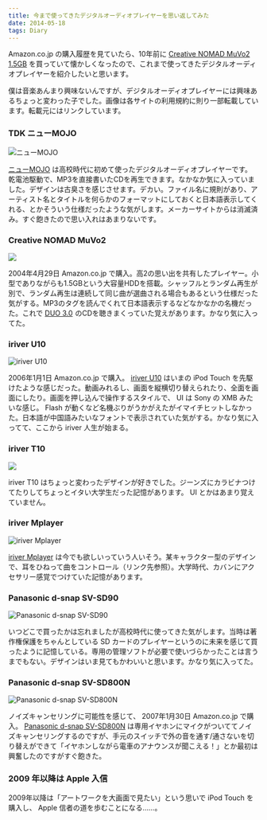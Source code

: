 ```yaml
---
title: 今まで使ってきたデジタルオーディオプレイヤーを思い返してみた
date: 2014-05-18
tags: Diary
---
```


Amazon.co.jp の購入履歴を見ていたら、10年前に [Creative NOMAD MuVo2 1.5GB](http://www.amazon.co.jp/exec/obidos/ASIN/B00013PB7S/youcune-22) を買っていて懐かしくなったので、これまで使ってきたデジタルオーディオプレイヤーを紹介したいと思います。

僕は音楽あんまり興味ないんですが、デジタルオーディオプレイヤーには興味あるちょっと変わった子でした。画像は各サイトの利用規約に則り一部転載しています。転載元にはリンクしています。

### TDK ニューMOJO

![ニューMOJO](/mono/column/20140518_mojo.jpg)

[ニューMOJO](http://av.watch.impress.co.jp/docs/20011107/tdk.htm) は高校時代に初めて使ったデジタルオーディオプレイヤーです。乾電池駆動で、MP3を直接書いたCDを再生できます。なかなか気に入っていました。デザインは古臭さを感じさせます。デカい。ファイル名に規則があり、アーティスト名とタイトルを何らかのフォーマットにしておくと日本語表示してくれる、とかそういう仕様だったような気がします。メーカーサイトからは消滅済み。すぐ飽きたので思い入れはあまりないです。

### Creative NOMAD MuVo2

<p class="ad-right"><a href="http://www.amazon.co.jp/gp/product/B00013PB7S/ref=as_li_ss_il?ie=UTF8&camp=247&creative=7399&creativeASIN=B00013PB7S&linkCode=as2&tag=youcune-22"><img border="0" src="http://ws-fe.amazon-adsystem.com/widgets/q?_encoding=UTF8&ASIN=B00013PB7S&Format=_SL110_&ID=AsinImage&MarketPlace=JP&ServiceVersion=20070822&WS=1&tag=youcune-22" ></a><img src="http://ir-jp.amazon-adsystem.com/e/ir?t=youcune-22&l=as2&o=9&a=B00013PB7S" width="1" height="1" border="0" alt="" style="border:none !important; margin:0px !important;" /></p>

2004年4月29日 Amazon.co.jp で購入。高2の思い出を共有したプレイヤー。小型でありながらも1.5GBという大容量HDDを搭載。シャッフルとランダム再生が別で、ランダム再生は連続して同じ曲が選曲される場合もあるという仕様だった気がする。MP3のタグを読んでくれて日本語表示するなどなかなかの名機だった。これで <a href="http://www.amazon.co.jp/gp/product/4900790052/ref=as_li_ss_tl?ie=UTF8&camp=247&creative=7399&creativeASIN=4900790052&linkCode=as2&tag=youcune-22">DUO 3.0</a><img src="http://ir-jp.amazon-adsystem.com/e/ir?t=youcune-22&l=as2&o=9&a=4900790052" width="1" height="1" border="0" alt="" style="border:none !important; margin:0px !important;" /> のCDを聴きまくっていた覚えがあります。かなり気に入ってた。

### iriver U10

![iriver U10](/mono/column/20140518_u10.jpg)

2006年1月1日 Amazon.co.jp で購入。 [iriver U10](http://trendy.nikkeibp.co.jp/article/rev/av/20050909/113413/) はいまの iPod Touch を先駆けたような感じだった。動画みれるし、画面を縦横切り替えられたり、全面を画面にしたり。画面を押し込んで操作するスタイルで、 UI は Sony の XMB みたいな感じ。 Flash が動くなど名機ぶりがうかがえたがイマイチヒットしなかった。日本語が中国語みたいなフォントで表示されていた気がする。かなり気に入ってて、ここから iriver 人生が始まる。

### iriver T10

<p class="ad-right"><a href="http://www.amazon.co.jp/gp/product/B0009VPFRI/ref=as_li_ss_il?ie=UTF8&camp=247&creative=7399&creativeASIN=B0009VPFRI&linkCode=as2&tag=youcune-22"><img border="0" src="http://ws-fe.amazon-adsystem.com/widgets/q?_encoding=UTF8&ASIN=B0009VPFRI&Format=_SL110_&ID=AsinImage&MarketPlace=JP&ServiceVersion=20070822&WS=1&tag=youcune-22" ></a><img src="http://ir-jp.amazon-adsystem.com/e/ir?t=youcune-22&l=as2&o=9&a=B0009VPFRI" width="1" height="1" border="0" alt="" style="border:none !important; margin:0px !important;" /></p>

iriver T10 はちょっと変わったデザインが好きでした。ジーンズにカラビナつけてたりしてちょっとイタい大学生だった記憶があります。 UI とかはあまり覚えていません。

### iriver Mplayer

![iriver Mplayer](/mono/column/20140518_mplayer.jpg)

[iriver Mplayer](http://japanese.engadget.com/2007/06/19/iriver-x-disney-mplayer/) は今でも欲しいっていう人いそう。某キャラクター型のデザインで、耳をひねって曲をコントロール（リンク先参照）。大学時代、カバンにアクセサリー感覚でつけていた記憶があります。

### Panasonic d-snap SV-SD90

![Panasonic d-snap SV-SD90](/mono/column/20140518_d-snap_1.jpg)

いつどこで買ったかは忘れましたが高校時代に使ってきた気がします。当時は著作権保護をちゃんとしている SD カードのプレイヤーというのに未来を感じて買ったように記憶している。専用の管理ソフトが必要で使いづらかったことは言うまでもない。デザインはいま見てもかわいいと思います。かなり気に入ってた。

### Panasonic d-snap SV-SD800N

![Panasonic d-snap SV-SD800N](/mono/column/20140518_d-snap_2.jpg)

ノイズキャンセリングに可能性を感じて、 2007年1月30日 Amazon.co.jp で購入。 [Panasonic d-snap SV-SD800N](http://ctlg.panasonic.com/jp/audio/d-audio/SV-SD800N.html) は専用イヤホンにマイクがついててノイズキャンセリングするのですが、手元のスイッチで外の音を通す/通さないを切り替えができて「イヤホンしながら電車のアナウンスが聞こえる！」とか最初は興奮したのですがすぐ飽きた。

### 2009 年以降は Apple 入信

2009年以降は「アートワークを大画面で見たい」という思いで iPod Touch を購入し、 Apple 信者の道を歩むことになる……。
